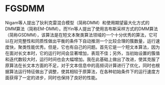 # FGSDMM
Nigam等人提出了狄利克雷混合模型（简称DMM）和使用期望最大化方式的DMM算法（简称EM-DMM）。而Yin等人提出了使用吉布斯采样方式的DMM算法（简称GSDMM），该算法是在短文本聚类算法领域的一个十分优秀的算法，它可以在对完整性和同质性做出平衡的条件下自动推测一个比较合理的簇数量，运行速度快，聚类性能优秀。但是，它也有自己的问题。首先它是一个短文本算法，因为在面对长文本时，它的运行时间会显著增加，表现不佳；另外，当初始设置的簇值和迭代数较大时，运行时间也会大幅增加。我在此基础上做出了改进，使其克服了原算法在长文本方面的不足，对于文本信息中的高频词计算进行了优化，同时也根据算法运行特征做出了调整，使其相较于原算法，在各种初始条件下的运行速度方面获得了一定的进步，同时也保持了良好的性能。
